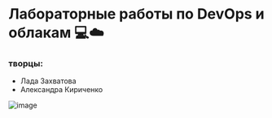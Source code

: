 # Лабораторные работы по DevOps и облакам :computer::cloud:
### творцы:
- Лада Захватова
- Александра Кириченко

![image](https://github.com/user-attachments/assets/f09d732b-f8f7-4b5c-8f93-729b64f60bee)
